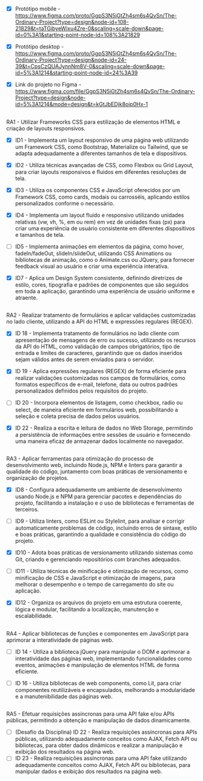 
- [x] Protótipo mobile - https://www.figma.com/proto/GgpS3N5iGtZh4sm6s4QvSn/The-Ordinary-Project?type=design&node-id=108-21829&t=taTGibyeWixu4Zre-0&scaling=scale-down&page-id=0%3A1&starting-point-node-id=108%3A21829

- [x] Protótipo desktop - https://www.figma.com/proto/GgpS3N5iGtZh4sm6s4QvSn/The-Ordinary-Project?type=design&node-id=24-39&t=CpsCzQUAJynnNm8V-0&scaling=scale-down&page-id=5%3A1214&starting-point-node-id=24%3A39

- [x] Link do projeto no Figma - https://www.figma.com/file/GgpS3N5iGtZh4sm6s4QvSn/The-Ordinary-Project?type=design&node-id=5%3A1214&mode=design&t=kGtJbEDjk8oip0Hx-1

##

RA1 - Utilizar Frameworks CSS para estilização de elementos HTML e criação de layouts responsivos.

- [x] ID1 - Implementa um layout responsivo de uma página web utilizando um Framework CSS, como Bootstrap, Materialize ou Tailwind, que se adapta adequadamente a diferentes tamanhos de tela e dispositivos.
- [x] ID2 - Utiliza técnicas avançadas de CSS, como Flexbox ou Grid Layout, para criar layouts responsivos e fluidos em diferentes resoluções de tela.
- [x] ID3 - Utiliza os componentes CSS e JavaScript oferecidos por um Framework CSS, como cards, modais ou carrosséis, aplicando estilos personalizados conforme o necessário.
- [x] ID4 - Implementa um layout fluido e responsivo utilizando unidades relativas (vw, vh, %, em ou rem) em vez de unidades fixas (px) para criar uma experiência de usuário consistente em diferentes dispositivos e tamanhos de tela.
- [ ] ID5 - Implementa animações em elementos da página, como hover, fadeIn/fadeOut, slideIn/slideOut, utilizando CSS Animations ou bibliotecas de animação, como o Animate.css ou JQuery, para fornecer feedback visual ao usuário e criar uma experiência interativa.
- [x] ID7 - Aplica um Design System consistente, definindo diretrizes de estilo, cores, tipografia e padrões de componentes que são seguidos em toda a aplicação, garantindo uma experiência de usuário uniforme e atraente.


##


RA2 - Realizar tratamento de formulários e aplicar validações customizadas no lado cliente, utilizando a API do HTML e expressões regulares (REGEX).

- [x] ID 18 - Implementa tratamento de formulários no lado cliente com apresentação de mensagens de erro ou sucesso, utilizando os recursos da API do HTML, como validação de campos obrigatórios, tipo de entrada e limites de caracteres, garantindo que os dados inseridos sejam válidos antes de serem enviados para o servidor.
- [x] ID 19 - Aplica expressões regulares (REGEX) de forma eficiente para realizar validações customizadas nos campos de formulários, como formatos específicos de e-mail, telefone, data ou outros padrões personalizados definidos pelos requisitos do projeto.
- [ ] ID 20 - Incorpora elementos de listagem, como checkbox, radio ou select, de maneira eficiente em formulários web, possibilitando a seleção e coleta precisa de dados pelos usuários.
- [x] ID 22 - Realiza a escrita e leitura de dados no Web Storage, permitindo a persistência de informações entre sessões de usuário e fornecendo uma maneira eficaz de armazenar dados localmente no navegador.


##


RA3 - Aplicar ferramentas para otimização do processo de desenvolvimento web, incluindo Node.js, NPM e linters para garantir a qualidade do código, juntamento com boas práticas de versionamento e organização de projetos.

- [x] ID8 - Configura adequadamente um ambiente de desenvolvimento usando Node.js e NPM para gerenciar pacotes e dependências do projeto, facilitando a instalação e o uso de bibliotecas e ferramentas de terceiros.
- [ ] ID9 - Utiliza linters, como ESLint ou Stylelint, para analisar e corrigir automaticamente problemas de código, incluindo erros de sintaxe, estilo e boas práticas, garantindo a qualidade e consistência do código do projeto.
- [x] ID10 - Adota boas práticas de versionamento utilizando sistemas como Git, criando e gerenciando repositórios com branches adequados.
- [ ] ID11 - Utiliza técnicas de minificação e otimização de recursos, como minificação de CSS e JavaScript e otimização de imagens, para melhorar o desempenho e o tempo de carregamento do site ou aplicação.
- [x] ID12 - Organiza os arquivos do projeto em uma estrutura coerente, lógica e modular, facilitando a localização, manutenção e escalabilidade.



##


RA4 - Aplicar bibliotecas de funções e componentes em JavaScript para aprimorar a interatividade de páginas web.


- [ ] ID 14 - Utiliza a biblioteca jQuery para manipular o DOM e aprimorar a interatividade das páginas web, implementando funcionalidades como eventos, animações e manipulação de elementos HTML de forma eficiente.  
- [ ] ID 16 - Utiliza bibliotecas de web components, como Lit, para criar componentes reutilizáveis e encapsulados, melhorando a modularidade e a manutenibilidade das páginas web.


##


RA5 - Efetuar requisições assíncronas para uma API fake e/ou APIs públicas, permitindo a obtenção e manipulação de dados dinamicamente.

- [ ] (Desafio da Disciplina) ID 22 - Realiza requisições assíncronas para APIs públicas, utilizando adequadamente conceitos como AJAX, Fetch API ou bibliotecas, para obter dados dinâmicos e realizar a manipulação e exibição dos resultados na página web.
- [ ] ID 23 - Realiza requisições assíncronas para uma API fake utilizando adequadamente conceitos como AJAX, Fetch API ou bibliotecas, para manipular dados e exibição dos resultados na página web.

